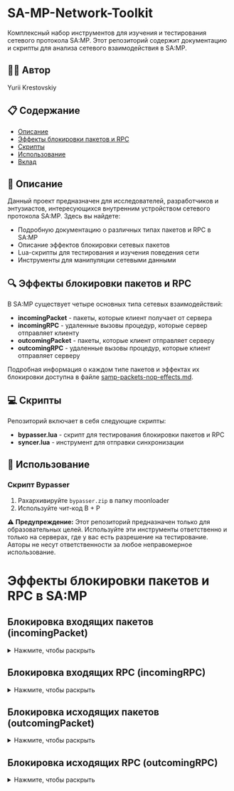 # SA-MP-Network-Toolkit

Комплексный набор инструментов для изучения и тестирования сетевого протокола SA:MP. Этот репозиторий содержит документацию и скрипты для анализа сетевого взаимодействия в SA:MP.

## 👨‍💻 Автор

Yurii Krestovskiy

## 📋 Содержание

- [Описание](#описание)
- [Эффекты блокировки пакетов и RPC](#эффекты-блокировки-пакетов-и-rpc)
- [Скрипты](#скрипты)
- [Использование](#использование)
- [Вклад](#вклад)

## 📝 Описание

Данный проект предназначен для исследователей, разработчиков и энтузиастов, интересующихся внутренним устройством сетевого протокола SA:MP. Здесь вы найдете:

- Подробную документацию о различных типах пакетов и RPC в SA:MP
- Описание эффектов блокировки сетевых пакетов
- Lua-скрипты для тестирования и изучения поведения сети
- Инструменты для манипуляции сетевыми данными

## 🔍 Эффекты блокировки пакетов и RPC

В SA:MP существует четыре основных типа сетевых взаимодействий:

- **incomingPacket** - пакеты, которые клиент получает от сервера
- **incomingRPC** - удаленные вызовы процедур, которые сервер отправляет клиенту
- **outcomingPacket** - пакеты, которые клиент отправляет серверу
- **outcomingRPC** - удаленные вызовы процедур, которые клиент отправляет серверу

Подробная информация о каждом типе пакетов и эффектах их блокировки доступна в файле [samp-packets-nop-effects.md](./samp-packets-nop-effects.md).

## 💻 Скрипты

Репозиторий включает в себя следующие скрипты:

- **bypasser.lua** - скрипт для тестирования блокировки пакетов и RPC
- **syncer.lua** - инструмент для отправки синхронизации

## 🚀 Использование

### Скрипт Bypasser

1. Рахархивируйте `bypasser.zip` в папку moonloader
2. Используйте чит-код B + P


⚠️ **Предупреждение:** Этот репозиторий предназначен только для образовательных целей. Используйте эти инструменты ответственно и только на серверах, где у вас есть разрешение на тестирование. Авторы не несут ответственности за любое неправомерное использование.

# Эффекты блокировки пакетов и RPC в SA:MP

## Блокировка входящих пакетов (incomingPacket)
<details>
  <summary>Нажмите, чтобы раскрыть</summary>

  
- **PACKET_ADVERTISE_SYSTEM** - Не будешь видеть рекламные сообщения системы.
- **PACKET_AIM_SYNC** - Не будешь видеть, куда целятся другие игроки.
- **PACKET_AUTH_KEY** - Не сможешь пройти аутентификацию на сервере.
- **PACKET_BROADCAST_PINGS** - Не будешь получать информацию о пингах других игроков.
- **PACKET_BULLET_SYNC** - Не будешь видеть выстрелы других игроков.
- **PACKET_CONNECTED_PONG** - Сервер может решить, что ты отключился.
- **PACKET_CONNECTION_ATTEMPT_FAILED** - Не узнаешь, что попытка подключения не удалась.
- **PACKET_CONNECTION_BANNED** - Не узнаешь, что ты забанен на сервере.
- **PACKET_CONNECTION_COOKIE** - Не сможешь установить защищенное соединение.
- **PACKET_CONNECTION_LOST** - Не получишь уведомление о потере соединения.
- **PACKET_CONNECTION_REQUEST** - Не сможешь инициировать подключение.
- **PACKET_CONNECTION_REQUEST_ACCEPTED** - Не узнаешь, что запрос на подключение принят.
- **PACKET_DETECT_LOST_CONNECTIONS** - Сервер не сможет определить, что ты все еще онлайн.
- **PACKET_DISCONNECTION_NOTIFICATION** - Не получишь уведомление об отключении.
- **PACKET_INITIALIZE_ENCRYPTION** - Не сможешь настроить шифрование соединения.
- **PACKET_INTERNAL_PING** - Сервер может считать, что у тебя проблемы с соединением.
- **PACKET_INVALID_PASSWORD** - Не узнаешь, что ввел неверный пароль.
- **PACKET_MARKERS_SYNC** - Не будешь видеть маркеры на карте.
- **PACKET_MODIFIED_PACKET** - Не получишь уведомление о модифицированных пакетах.
- **PACKET_NEW_INCOMING_CONNECTION** - Не узнаешь о новых подключениях к серверу.
- **PACKET_NO_FREE_INCOMING_CONNECTIONS** - Не узнаешь, что сервер переполнен.
- **PACKET_OPEN_CONNECTION_REPLY** - Не сможешь завершить процесс открытия соединения.
- **PACKET_OPEN_CONNECTION_REQUEST** - Не сможешь запросить открытие соединения.
- **PACKET_PASSENGER_SYNC** - Не будешь видеть пассажиров в транспорте.
- **PACKET_PING** - Сервер не сможет проверить твою задержку.
- **PACKET_PING_OPEN_CONNECTIONS** - Не будешь получать пинги от сервера.
- **PACKET_PLAYER_SYNC** - Не будешь видеть перемещения других игроков.
- **PACKET_PONG** - Сервер может решить, что ты отключился.
- **PACKET_RCON_COMMAND** - Не сможешь отправлять RCON команды.
- **PACKET_RCON_RESPONSE** - Не будешь получать ответы на RCON команды.
- **PACKET_RECEIVED_STATIC_DATA** - Не получишь статические данные от сервера.
- **PACKET_REMOTE_CONNECTION_LOST** - Не узнаешь о потере соединения с другими игроками.
- **PACKET_REMOTE_DISCONNECTION_NOTIFICATION** - Не получишь уведомление об отключении других игроков.
- **PACKET_REMOTE_EXISTING_CONNECTION** - Не узнаешь о существующих соединениях.
- **PACKET_REMOTE_NEW_INCOMING_CONNECTION** - Не узнаешь о новых игроках на сервере.
- **PACKET_REMOTE_STATIC_DATA** - Не получишь удаленные статические данные.
- **PACKET_REQUEST_STATIC_DATA** - Не сможешь запросить статические данные.
- **PACKET_RPC** - Не будешь получать удаленные вызовы процедур.
- **PACKET_RPC_MAPPING** - Не сможешь получить отображение RPC.
- **PACKET_RPC_REPLY** - Не получишь ответы на RPC запросы.
- **PACKET_RSA_PUBLIC_KEY_MISMATCH** - Не узнаешь о несоответствии RSA ключа.
- **PACKET_SECURED_CONNECTION_CONFIRMATION** - Не сможешь подтвердить защищенное соединение.
- **PACKET_SECURED_CONNECTION_RESPONSE** - Не получишь ответ на запрос защищенного соединения.
- **PACKET_SET_RANDOM_NUMBER_SEED** - Не сможешь синхронизировать генератор случайных чисел с сервером.
- **PACKET_SPECTATOR_SYNC** - Не будешь видеть наблюдателей.
- **PACKET_STATS_UPDATE** - Не будешь получать обновления статистики.
- **PACKET_TIMESTAMP** - Не будешь получать временные метки от сервера.
- **PACKET_TRAILER_SYNC** - Не будешь видеть прицепы у транспортных средств.
- **PACKET_UNOCCUPIED_SYNC** - Не будешь видеть незанятые транспортные средства.
- **PACKET_VEHICLE_SYNC** - Не будешь видеть движения транспортных средств.
- **PACKET_WEAPONS_UPDATE** - Не будешь получать обновления об оружии других игроков.

</details>


## Блокировка входящих RPC (incomingRPC)
<details>
  <summary>Нажмите, чтобы раскрыть</summary>

- **RPC_SCRAPPLYANIMATION** - Не будешь видеть анимации других игроков.
- **RPC_SCRATTACHCAMERATOOBJECT** - Камера не будет прикрепляться к объектам.
- **RPC_SCRATTACHOBJECTTOPLAYER** - Не будешь видеть объекты, прикрепленные к игрокам.
- **RPC_SCRATTACHTRAILERTOVEHICLE** - Не будешь видеть прицепы, прикрепленные к транспорту.
- **RPC_SCRCANCELEDIT** - Не сможешь отменить редактирование объектов.
- **RPC_SCRCHATBUBBLE** - Не будешь видеть пузыри чата над головами игроков.
- **RPC_SCRCLEARANIMATIONS** - Анимации не будут очищаться у других игроков.
- **RPC_SCRCLIENTMESSAGE** - Не будешь получать сообщения от сервера.
- **RPC_SCRCREATE3DTEXTLABEL** - Не будешь видеть 3D текстовые метки.
- **RPC_SCRCREATEEXPLOSION** - Не будешь видеть взрывы.
- **RPC_SCRCREATEOBJECT** - Не будешь видеть создаваемые объекты.
- **RPC_SCRCREATEPICKUP** - Не будешь видеть предметы для подбора.
- **RPC_SCRDEATHMESSAGE** - Не будешь видеть сообщения о смерти других игроков.
- **RPC_SCRDESTROYOBJECT** - Объекты не будут исчезать после уничтожения.
- **RPC_SCRDESTROYPICKUP** - Предметы для подбора не будут исчезать.
- **RPC_SCRDETACHTRAILERFROMVEHICLE** - Прицепы не будут отсоединяться от транспорта.
- **RPC_SCRDISABLECHECKPOINT** - Контрольные точки не будут отключаться.
- **RPC_SCRDISABLERACECHECKPOINT** - Гоночные контрольные точки не будут отключаться.
- **RPC_SCRDISPLAYGAMETEXT** - Не будешь видеть текст на экране.
- **RPC_SCRENABLESTUNTBONUSFORPLAYER** - Не получишь бонусы за трюки.
- **RPC_SCRFORCECLASSSELECTION** - Не будешь принудительно перенаправлен к выбору класса.
- **RPC_SCRGAMEMODERESTART** - Игра не будет перезапускаться для тебя при рестарте сервера.
- **RPC_SCRGANGZONECREATE** - Не будешь видеть зоны банд.
- **RPC_SCRGANGZONEDESTROY** - Зоны банд не будут исчезать после уничтожения.
- **RPC_SCRGANGZONEFLASH** - Зоны банд не будут мигать.
- **RPC_SCRGANGZONESTOPFLASH** - Зоны банд продолжат мигать.
- **RPC_SCRGIVEPLAYERMONEY** - Не получишь деньги от сервера.
- **RPC_SCRGIVEPLAYERWEAPON** - Не получишь оружие от сервера.
- **RPC_SCRHIDEMENU** - Меню не будут скрываться.
- **RPC_SCRINITGAME** - Игра не инициализируется правильно.
- **RPC_SCRINITMENU** - Меню не будут инициализироваться.
- **RPC_SCRINTERPOLATECAMERA** - Камера не будет плавно перемещаться.
- **RPC_SCRIPTCASH** - Не будет изменяться сумма денег.
- **RPC_SCRLINKVEHICLETOINTERIOR** - Транспорт не будет привязан к интерьеру.
- **RPC_SCRMOVEOBJECT** - Объекты не будут двигаться.
- **RPC_SCRPLAYAUDIOSTREAM** - Не будешь слышать аудиопотоки.
- **RPC_SCRPLAYCRIMEREPORT** - Не будешь слышать сообщения о преступлениях.
- **RPC_SCRPLAYERSPECTATEPLAYER** - Не сможешь наблюдать за другими игроками.
- **RPC_SCRPLAYERSPECTATEVEHICLE** - Не сможешь наблюдать за транспортными средствами.
- **RPC_SCRPLAYSOUND** - Не будешь слышать звуки, запущенные сервером.
- **RPC_SCRPUTPLAYERINVEHICLE** - Не будешь помещен в транспортное средство.
- **RPC_SCRREMOVEBUILDINGFORPLAYER** - Здания не будут удаляться для тебя.
- **RPC_SCRREMOVEPLAYERFROMVEHICLE** - Не будешь удален из транспортного средства.
- **RPC_SCRREMOVEPLAYERMAPICON** - Значки на карте не будут удаляться.
- **RPC_SCRREMOVEVEHICLECOMPONENT** - Компоненты не будут удаляться с транспортных средств.
- **RPC_SCRRESETPLAYERMONEY** - Твои деньги не будут сбрасываться.
- **RPC_SCRRESETPLAYERWEAPONS** - Твое оружие не будет сбрасываться.
- **RPC_SCRSERVERJOIN** - Не будешь видеть подключение других игроков.
- **RPC_SCRSERVERQUIT** - Не будешь видеть отключение других игроков.
- **RPC_SCRSETCAMERABEHINDPLAYER** - Камера не будет возвращаться за спину игрока.
- **RPC_SCRSETCHECKPOINT** - Не будешь видеть контрольные точки.
- **RPC_SCRSETGRAVITY** - Гравитация не будет меняться.
- **RPC_SCRSETNUMBERPLATE** - Не будешь видеть измененные номерные знаки.
- **RPC_SCRSETOBJECTMATERIAL** - Не будешь видеть измененные материалы объектов.
- **RPC_SCRSETOBJECTPOS** - Объекты не будут перемещаться на новые позиции.
- **RPC_SCRSETOBJECTROT** - Объекты не будут поворачиваться.
- **RPC_SCRSETPLAYERAMMO** - Количество патронов не будет меняться.
- **RPC_SCRSETPLAYERARMEDWEAPON** - Не будет меняться активное оружие.
- **RPC_SCRSETPLAYERARMOUR** - Уровень брони не будет меняться.
- **RPC_SCRSETPLAYERATTACHEDOBJECT** - Не будешь видеть прикрепленные объекты.
- **RPC_SCRSETPLAYERCAMERALOOKAT** - Камера не будет направляться в указанную точку.
- **RPC_SCRSETPLAYERCAMERAPOS** - Камера не будет перемещаться на указанную позицию.
- **RPC_SCRSETPLAYERCOLOR** - Не будешь видеть цвета других игроков.
- **RPC_SCRSETPLAYERDRUNKLEVEL** - Не будешь видеть эффект опьянения.
- **RPC_SCRSETPLAYERFACINGANGLE** - Игроки не будут поворачиваться в нужном направлении.
- **RPC_SCRSETPLAYERFIGHTINGSTYLE** - Стиль борьбы не будет меняться.
- **RPC_SCRSETPLAYERHEALTH** - Уровень здоровья не будет меняться.
- **RPC_SCRSETPLAYERINTERIOR** - Не будешь перемещаться в интерьеры.
- **RPC_SCRSETPLAYERMAPICON** - Не будешь видеть значки игроков на карте.
- **RPC_SCRSETPLAYERNAME** - Не будешь видеть измененные имена игроков.
- **RPC_SCRSETPLAYERPOS** - Не будешь телепортироваться на указанную позицию.
- **RPC_SCRSETPLAYERPOSFINDZ** - Не будешь телепортироваться с автоматическим определением высоты.
- **RPC_SCRSETPLAYERSHOPNAME** - Не будешь видеть названия магазинов.
- **RPC_SCRSETPLAYERSKILLLEVEL** - Уровни навыков не будут меняться.
- **RPC_SCRSETPLAYERSKIN** - Не будешь видеть измененные скины игроков.
- **RPC_SCRSETPLAYERSPECIALACTION** - Не будешь видеть специальные действия игроков.
- **RPC_SCRSETPLAYERTEAM** - Команда игрока не будет меняться.
- **RPC_SCRSETPLAYERTIME** - Время для игрока не будет меняться.
- **RPC_SCRSETPLAYERVELOCITY** - Скорость игрока не будет меняться.
- **RPC_SCRSETPLAYERWANTEDLEVEL** - Уровень розыска не будет меняться.
- **RPC_SCRSETPLAYERWORLDBOUNDS** - Границы мира не будут устанавливаться.
- **RPC_SCRSETRACECHECKPOINT** - Не будешь видеть гоночные контрольные точки.
- **RPC_SCRSETSPAWNINFO** - Информация о спавне не будет устанавливаться.
- **RPC_SCRSETVEHICLEHEALTH** - Здоровье транспортных средств не будет меняться.
- **RPC_SCRSETVEHICLEPARAMSEX** - Расширенные параметры транспорта не будут меняться.
- **RPC_SCRSETVEHICLEPARAMSFORPLAYER** - Параметры транспорта для игрока не будут меняться.
- **RPC_SCRSETVEHICLEPOS** - Транспортные средства не будут телепортироваться.
- **RPC_SCRSETVEHICLEVELOCITY** - Скорость транспортных средств не будет меняться.
- **RPC_SCRSETVEHICLEZANGLE** - Угол Z транспортных средств не будет меняться.
- **RPC_SCRSETWEATHER** - Погода не будет меняться.
- **RPC_SCRSETWORLDTIME** - Время в мире не будет меняться.
- **RPC_SCRSHOWDIALOG** - Не будешь видеть диалоги.
- **RPC_SCRSHOWMENU** - Не будешь видеть меню.
- **RPC_SCRSHOWPLAYERNAMETAGFORPLAYER** - Не будешь видеть ники других игроков.
- **RPC_SCRSHOWTEXTDRAW** - Не будешь видеть текстдравы.
- **RPC_SCRSOMEUPDATE** - Не будешь получать какие-то обновления.
- **RPC_SCRSTOPAUDIOSTREAM** - Аудиопотоки не будут останавливаться.
- **RPC_SCRSTOPOBJECT** - Объекты не будут останавливаться.
- **RPC_SCRTEXTDRAWHIDEFORPLAYER** - Текстдравы не будут скрываться.
- **RPC_SCRTEXTDRAWSETSTRING** - Тексты в текстдравах не будут обновляться.
- **RPC_SCRTOGGLECLOCK** - Часы не будут переключаться.
- **RPC_SCRTOGGLEPLAYERCONTROLLABLE** - Возможность управления игроком не будет переключаться.
- **RPC_SCRTOGGLEPLAYERSPECTATING** - Режим наблюдения не будет переключаться.
- **RPC_SCRUPDATE3DTEXTLABEL** - 3D текстовые метки не будут обновляться.
- **RPC_SCRWORLDPLAYERADD** - Не будешь видеть новых игроков.
- **RPC_SCRWORLDPLAYERDEATH** - Не будешь видеть смерти игроков.
- **RPC_SCRWORLDPLAYERREMOVE** - Не будешь видеть исчезновение игроков.
- **RPC_SCRWORLDVEHICLEADD** - Не будешь видеть новые транспортные средства.
- **RPC_SCRWORLDVEHICLEREMOVE** - Не будешь видеть исчезновение транспортных средств.
</details>

## Блокировка исходящих пакетов (outcomingPacket)
<details>
  <summary>Нажмите, чтобы раскрыть</summary>

- **PACKET_ADVERTISE_SYSTEM** - Не сможешь отправлять рекламные сообщения.
- **PACKET_AIM_SYNC** - Сервер не будет знать, куда ты целишься.
- **PACKET_AUTH_KEY** - Не сможешь аутентифицироваться на сервере.
- **PACKET_BROADCAST_PINGS** - Не сможешь транслировать свой пинг.
- **PACKET_BULLET_SYNC** - Сервер не будет знать о твоих выстрелах.
- **PACKET_CONNECTED_PONG** - Сервер может решить, что ты отключился.
- **PACKET_CONNECTION_ATTEMPT_FAILED** - Не сможешь сообщить о неудачной попытке подключения.
- **PACKET_CONNECTION_BANNED** - Не сможешь получить информацию о бане.
- **PACKET_CONNECTION_COOKIE** - Не сможешь установить защищенное соединение.
- **PACKET_CONNECTION_LOST** - Не сможешь сообщить о потере соединения.
- **PACKET_CONNECTION_REQUEST** - Не сможешь запросить подключение.
- **PACKET_CONNECTION_REQUEST_ACCEPTED** - Не сможешь подтвердить принятие запроса.
- **PACKET_DETECT_LOST_CONNECTIONS** - Не сможешь обнаружить потерянные соединения.
- **PACKET_DISCONNECTION_NOTIFICATION** - Не сможешь уведомить о своем отключении.
- **PACKET_INITIALIZE_ENCRYPTION** - Не сможешь инициализировать шифрование.
- **PACKET_INTERNAL_PING** - Не сможешь отправлять внутренние пинги.
- **PACKET_INVALID_PASSWORD** - Не сможешь получить уведомление о неверном пароле.
- **PACKET_MARKERS_SYNC** - Не сможешь синхронизировать маркеры.
- **PACKET_MODIFIED_PACKET** - Не сможешь отправлять модифицированные пакеты.
- **PACKET_NEW_INCOMING_CONNECTION** - Не сможешь сообщить о новом входящем соединении.
- **PACKET_NO_FREE_INCOMING_CONNECTIONS** - Не сможешь сообщить об отсутствии свободных соединений.
- **PACKET_OPEN_CONNECTION_REPLY** - Не сможешь ответить на запрос открытия соединения.
- **PACKET_OPEN_CONNECTION_REQUEST** - Не сможешь запросить открытие соединения.
- **PACKET_PASSENGER_SYNC** - Не будет синхронизироваться твоя активность как пассажира.
- **PACKET_PING** - Не сможешь отправлять пинги.
- **PACKET_PING_OPEN_CONNECTIONS** - Не сможешь пинговать открытые соединения.
- **PACKET_PLAYER_SYNC** - Не будет синхронизироваться твоя позиция и действия.
- **PACKET_PONG** - Не сможешь отвечать на пинги.
- **PACKET_RCON_COMMAND** - Не сможешь отправлять RCON команды.
- **PACKET_RCON_RESPONCE** - Не сможешь получать ответы на RCON команды.
- **PACKET_RECEIVED_STATIC_DATA** - Не сможешь подтвердить получение статических данных.
- **PACKET_REMOTE_CONNECTION_LOST** - Не сможешь сообщить о потере удаленного соединения.
- **PACKET_REMOTE_DISCONNECTION_NOTIFICATION** - Не сможешь уведомить об удаленном отключении.
- **PACKET_REMOTE_EXISTING_CONNECTION** - Не сможешь сообщить о существующем соединении.
- **PACKET_REMOTE_NEW_INCOMING_CONNECTION** - Не сможешь сообщить о новом удаленном соединении.
- **PACKET_REMOTE_STATIC_DATA** - Не сможешь отправлять удаленные статические данные.
- **PACKET_REQUEST_STATIC_DATA** - Не сможешь запрашивать статические данные.
- **PACKET_RPC** - Не сможешь отправлять RPC пакеты.
- **PACKET_RPC_MAPPING** - Не сможешь отображать RPC.
- **PACKET_RPC_REPLY** - Не сможешь отвечать на RPC запросы.
- **PACKET_RSA_PUBLIC_KEY_MISMATCH** - Не сможешь сообщить о несоответствии RSA ключа.
- **PACKET_SECURED_CONNECTION_CONFIRMATION** - Не сможешь подтвердить защищенное соединение.
- **PACKET_SECURED_CONNECTION_RESPONSE** - Не сможешь ответить на запрос защищенного соединения.
- **PACKET_SET_RANDOM_NUMBER_SEED** - Не сможешь установить сид для генерации случайных чисел.
- **PACKET_SPECTATOR_SYNC** - Не будет синхронизироваться твоя активность как наблюдателя.
- **PACKET_STATS_UPDATE** - Не сможешь обновлять статистику.
- **PACKET_TIMESTAMP** - Не сможешь отправлять временные метки.
- **PACKET_TRAILER_SYNC** - Не будут синхронизироваться прицепы.
- **PACKET_UNOCCUPIED_SYNC** - Не будут синхронизироваться незанятые транспортные средства.
- **PACKET_VEHICLE_SYNC** - Не будут синхронизироваться твои действия в транспорте.
- **PACKET_WEAPONS_UPDATE** - Не будет обновляться информация о твоем оружии.
</details>

## Блокировка исходящих RPC (outcomingRPC)
<details>
  <summary>Нажмите, чтобы раскрыть</summary>
  
- **RPC_CHAT** - Не сможешь отправлять сообщения в чат.
- **RPC_CLICKPLAYER** - Не сможешь кликать по игрокам.
- **RPC_CLICKTEXTDRAW** - Не сможешь кликать по текстдравам.
- **RPC_CLIENTCHECK** - Сервер не сможет проверить твой клиент.
- **RPC_CLIENTJOIN** - Не сможешь присоединиться к серверу.
- **RPC_DAMAGEVEHICLE** - Не сможешь наносить урон транспортным средствам.
- **RPC_DEATH** - Сервер не узнает о твоей смерти.
- **RPC_DIALOGRESPONSE** - Не сможешь отвечать на диалоги.
- **RPC_EDITATTACHEDOBJECT** - Не сможешь редактировать прикрепленные объекты.
- **RPC_EDITOBJECT** - Не сможешь редактировать объекты.
- **RPC_ENTEREDITOBJECT** - Не сможешь входить в режим редактирования объектов.
- **RPC_ENTERVEHICLE** - Не сможешь входить в транспортные средства.
- **RPC_EXITVEHICLE** - Не сможешь выходить из транспортных средств.
- **RPC_GIVETAKEDAMAGE** - Не сможешь получать или наносить урон.
- **RPC_MAPMARKER** - Не сможешь устанавливать маркеры на карте.
- **RPC_MENUQUIT** - Не сможешь выходить из меню.
- **RPC_MENUSELECT** - Не сможешь выбирать пункты в меню.
- **RPC_NPCJOIN** - NPC не сможет присоединиться к серверу.
- **RPC_PICKEDUPPICKUP** - Не сможешь подбирать предметы.
- **RPC_REQUESTCLASS** - Не сможешь запрашивать класс.
- **RPC_REQUESTSPAWN** - Не сможешь запрашивать спавн.
- **RPC_SCMEVENT** - Не сможешь отправлять события скриптмода.
- **RPC_SERVERCOMMAND** - Не сможешь отправлять серверные команды.
- **RPC_SETINTERIORID** - Не сможешь менять ID интерьера.
- **RPC_SPAWN** - Не сможешь спавниться.
- **RPC_SRVNETSTATS** - Не сможешь получать сетевую статистику сервера.
- **RPC_UPDATESCORESPINGSIPS** - Не сможешь обновлять очки, пинги и IP-адреса.
- **RPC_VEHICLEDESTROYED** - Не сможешь сообщить о уничтожении транспортного средства.
- **RPC_WEAPONPICKUPDESTROY** - Не сможешь уничтожать подбираемое оружие.
</details>
